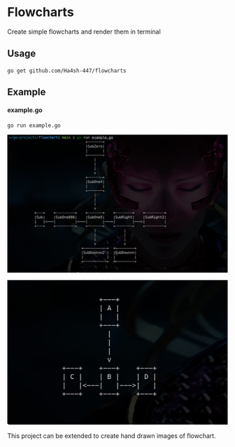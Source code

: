 <h1>Flowcharts</h1>
<p>Create simple flowcharts and render them in terminal</p>
    
<h2>Usage</h2>
<pre><code>go get github.com/Ha4sh-447/flowcharts</code></pre>
    
<h2>Example</h2>
<h4>example.go</h4>
<pre><code>go run example.go</code></pre>
    
<p><img src="./screenshots/result.jpg" alt="Flowchart example 1"></p>
<p><img src="./screenshots/result2.jpg" alt="Flowchart example 2"></p>
    
<p>This project can be extended to create hand drawn images of flowchart.</p>
